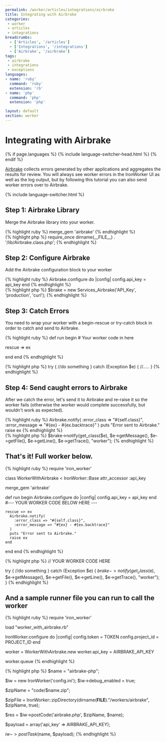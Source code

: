 ```yaml
---
permalink: /worker/articles/integrations/airbrake
title: Integrating with Airbrake
categories:
 - worker
 - articles
 - integrations
breadcrumbs:
  - ['Articles', '/articles']
  - ['Integrations', '/integrations']
  - ['Airbrake', '/airbrake']
tags:
 - airbrake
 - integrations
 - exceptions
languages:
- name: 'ruby'
  command: 'ruby'
  extension: 'rb'
- name: 'php'
  command: 'php'
  extension: 'php'

layout: default
section: worker
---
```


# Integrating with Airbrake

{% if page.languages %}
{% include language-switcher-head.html %}
{% endif %}

[Airbrake](http://www.airbrake.io) collects errors generated by other applications and aggregates the results for review. You
will always see worker errors in the IronWorker UI as well as the log output, but by following this tutorial you can also
send worker errors over to Airbrake.

{% include language-switcher.html %}

## Step 1: Airbrake Library

Merge the Airbrake library into your worker.

<div class="ruby">
{% highlight ruby %}
merge_gem 'airbrake'
{% endhighlight %}
</div>
<div class="php">
{% highlight php %}
require_once dirname(__FILE__) . '/lib/Airbrake.class.php';
{% endhighlight %}
</div>


## Step 2: Configure Airbrake

Add the Airbrake configuration block to your worker

<div class="ruby">
{% highlight ruby %}
Airbrake.configure do |config|
  config.api_key = api_key
end
{% endhighlight %}
</div>
<div class="php">
{% highlight php %}
$brake = new Services_Airbrake('API_Key', 'production', 'curl');
{% endhighlight %}
</div>


## Step 3: Catch Errors

You need to wrap your worker with a begin-rescue or try-catch block in order to catch and send to Airbrake.

<div class="ruby">
{% highlight ruby %}
def run
  begin
    # Your worker code in here

  rescue => ex

  end
end
{% endhighlight %}
</div>
<div class="php">
{% highlight php %}
try {
    //do something
}
catch (Exception $e) {
    //.....
}
{% endhighlight %}
</div>


## Step 4: Send caught errors to Airbrake

After we catch the error, let's send it to Airbrake and re-raise it so the worker fails (otherwise the worker would complete successfully, but wouldn't work as expected).

<div class="ruby">
{% highlight ruby %}
Airbrake.notify(
  :error_class => "#{self.class}",
  :error_message => "#{ex} - #{ex.backtrace}"
)
puts "Error sent to Airbrake."
raise ex
{% endhighlight %}
</div>
<div class="php">
{% highlight php %}
    $brake->notify(get_class($e), $e->getMessage(), $e->getFile(), $e->getLine(),
        $e->getTrace(), "worker");
{% endhighlight %}
</div>




## That's it! Full worker below.

<div class="ruby">
{% highlight ruby %}
require 'iron_worker'

class WorkerWithAirbrake < IronWorker::Base
  attr_accessor :api_key

  merge_gem 'airbrake'

  def run
    begin
      Airbrake.configure do |config|
        config.api_key = api_key
      end
      #--- YOUR WORKER CODE BELOW HERE ---


    rescue => ex
      Airbrake.notify(
        :error_class => "#{self.class}",
        :error_message => "#{ex} - #{ex.backtrace}"
      )
      puts "Error sent to Airbrake."
      raise ex
    end
  end
end
{% endhighlight %}
</div>

<div class="php">
{% highlight php %}
<?php
require_once dirname(__FILE__) . '/lib/Airbrake.class.php';
$brake = new Services_Airbrake('API_Key', 'production', 'curl');

// YOUR WORKER CODE HERE

try {
    //do something
}
catch (Exception $e) {
    $brake->notify(get_class($e), $e->getMessage(), $e->getFile(), $e->getLine(),
        $e->getTrace(), "worker");
}
{% endhighlight %}
</div>

## And a sample runner file you can run to call the worker

<div class="ruby">
{% highlight ruby %}
require 'iron_worker'

load "worker_with_airbrake.rb"

IronWorker.configure do |config|
  config.token = TOKEN
  config.project_id = PROJECT_ID
end

worker = WorkerWithAirbrake.new
worker.api_key = AIRBRAKE_API_KEY

worker.queue
{% endhighlight %}
</div>
<div class="php">
{% highlight php %}
<?php
include("../IronWorker.class.php");

$name = "airbrake-php";

$iw = new IronWorker('config.ini');
$iw->debug_enabled = true;

$zipName = "code/$name.zip";

$zipFile = IronWorker::zipDirectory(dirname(__FILE__)."/workers/airbrake", $zipName, true);

$res = $iw->postCode('airbrake.php', $zipName, $name);

$payload = array('api_key' => AIRBRAKE_API_KEY);

$iw->postTask($name, $payload);
{% endhighlight %}
</div>
